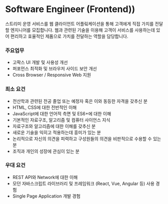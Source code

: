 # Software Engineer (Frontend))
스트리미 운영 서비스를 웹 클라이언트 어플맄케이션을 통해 고객에게 직접 가치를 전달할 엔지니어를 모집합니다. 
웹과 관련된 기술을 이용해 고객이 서비스를 사용하는데 있어 편리하고 효율적인 제품으로 가치를 전달하는 역할을 담당합니다. 

### 주요업무
- 고팍스 UI 개발 및 사용성 개선
- 퍼포먼스 최적화 및 브라우저 사이드 보안 개선
- Cross Browser / Responsive Web 지원

### 최소 요건
- 전산학과 관련된 전공 졸업 또는 예정자 혹은 이와 동등한 자격을 갖추신 분
- HTML, CSS에 대한 전반적인 이해
- JavaScript에 대한 언어적 측면 및 ES6+에 대한 이해
- 기본적인 자료구조, 알고리즘 및 컴퓨터 사이언스 지식
- 자료구조와 알고리즘에 대한 이해를 갖추신 분
- 새로운 기술을 익히고 적용하는데 흥미가 있는 분
- 논리적으로 자신의 의견을 피력하고 구성원들의 의견을 비판적으로 수용할 수 있는 분
- 조직과 개인의 성장에 관심이 있는 분
  
### 우대 요건
- REST API와 Network에 대한 이해
- 모던 자바스크립트 라이브러리 및 프레임워크 (React, Vue, Angular 등) 사용 경험
- Single Page Application 개발 경험